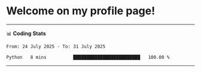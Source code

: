 # Welcome on my profile page!
<!-- print(("dralla"[::-1]+"s").capitalize()) -->

<!-- ---
👨🏻‍💻 **Busy With**
* Learning new Skills.
* Building small Projects.
* Being helpful. -->

---
📊 **Coding Stats**
<!--START_SECTION:waka-->

```txt
From: 24 July 2025 - To: 31 July 2025

Python   8 mins          █████████████████████████   100.00 %
```

<!--END_SECTION:waka-->
---
